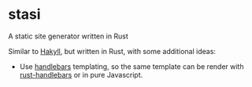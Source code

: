 # stasi
A static site generator written in Rust

Similar to [Hakyll][1], but written in Rust, with some additional ideas:

* Use [handlebars][2] templating, so the same template can be render with [rust-handlebars][3] or in pure Javascript.

[1]: https://jaspervdj.be/hakyll/
[2]: http://handlebarsjs.com/
[3]: https://github.com/sunng87/handlebars-rust
